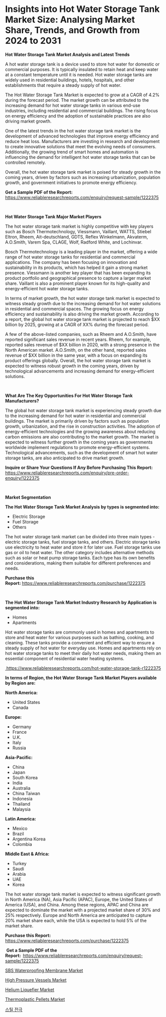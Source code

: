 <p><h1>Insights into Hot Water Storage Tank Market Size: Analysing Market Share, Trends, and Growth from 2024 to 2031</h1></p><p><strong>Hot Water Storage Tank Market Analysis and Latest Trends</strong></p>
<p><p>A hot water storage tank is a device used to store hot water for domestic or commercial purposes. It is typically insulated to retain heat and keep water at a constant temperature until it is needed. Hot water storage tanks are widely used in residential buildings, hotels, hospitals, and other establishments that require a steady supply of hot water.</p><p>The Hot Water Storage Tank Market is expected to grow at a CAGR of 4.2% during the forecast period. The market growth can be attributed to the increasing demand for hot water storage tanks in various end-use industries, including residential and commercial buildings. The rising focus on energy efficiency and the adoption of sustainable practices are also driving market growth.</p><p>One of the latest trends in the hot water storage tank market is the development of advanced technologies that improve energy efficiency and reduce heat loss. Manufacturers are investing in research and development to create innovative solutions that meet the evolving needs of consumers. Additionally, the growing trend of smart homes and automation is influencing the demand for intelligent hot water storage tanks that can be controlled remotely.</p><p>Overall, the hot water storage tank market is poised for steady growth in the coming years, driven by factors such as increasing urbanization, population growth, and government initiatives to promote energy efficiency.</p></p>
<p><strong>Get a Sample PDF of the Report:&nbsp;</strong> <a href="https://www.reliableresearchreports.com/enquiry/request-sample/1222375">https://www.reliableresearchreports.com/enquiry/request-sample/1222375</a></p>
<p>&nbsp;</p>
<p><strong>Hot Water Storage Tank Major Market Players</strong></p>
<p><p>The hot water storage tank market is highly competitive with key players such as Bosch Thermotechnology, Viessmann, Vaillant, WATTS, Stiebel Eltron, Rheem, Ait-deutschland, GDTS, Reflex Winkelmann, Akvaterm, A.O.Smith, Varem Spa, CLAGE, Wolf, Radford White, and Lochinvar. </p><p>Bosch Thermotechnology is a leading player in the market, offering a wide range of hot water storage tanks for residential and commercial applications. The company has been focusing on innovation and sustainability in its products, which has helped it gain a strong market presence. Viessmann is another key player that has been expanding its product portfolio and geographical presence to capture a larger market share. Vaillant is also a prominent player known for its high-quality and energy-efficient hot water storage tanks.</p><p>In terms of market growth, the hot water storage tank market is expected to witness steady growth due to the increasing demand for hot water solutions in residential and commercial spaces. The growing focus on energy efficiency and sustainability is also driving the market growth. According to a report, the global hot water storage tank market is projected to reach $XX billion by 2025, growing at a CAGR of XX% during the forecast period.</p><p>A few of the above-listed companies, such as Rheem and A.O.Smith, have reported significant sales revenue in recent years. Rheem, for example, reported sales revenue of $XX billion in 2020, with a strong presence in the North American market. A.O.Smith, on the other hand, reported sales revenue of $XX billion in the same year, with a focus on expanding its product offerings globally. Overall, the hot water storage tank market is expected to witness robust growth in the coming years, driven by technological advancements and increasing demand for energy-efficient solutions.</p></p>
<p>&nbsp;</p>
<p><strong>What Are The Key Opportunities For Hot Water Storage Tank Manufacturers?</strong></p>
<p><p>The global hot water storage tank market is experiencing steady growth due to the increasing demand for hot water in residential and commercial buildings. The market is primarily driven by factors such as population growth, urbanization, and the rise in construction activities. The adoption of energy-efficient technologies and the growing awareness about reducing carbon emissions are also contributing to the market growth. The market is expected to witness further growth in the coming years as governments worldwide implement regulations to promote energy-efficient systems. Technological advancements, such as the development of smart hot water storage tanks, are also anticipated to drive market growth.</p></p>
<p><strong>Inquire or Share Your Questions If Any Before Purchasing This Report:</strong> <a href="https://www.reliableresearchreports.com/enquiry/pre-order-enquiry/1222375">https://www.reliableresearchreports.com/enquiry/pre-order-enquiry/1222375</a></p>
<p>&nbsp;</p>
<p><strong>Market Segmentation</strong></p>
<p><strong>The Hot Water Storage Tank Market Analysis by types is segmented into:</strong></p>
<p><ul><li>Electric Storage</li><li>Fuel Storage</li><li>Others</li></ul></p>
<p><p>The hot water storage tank market can be divided into three main types - electric storage tanks, fuel storage tanks, and others. Electric storage tanks use electricity to heat water and store it for later use. Fuel storage tanks use gas or oil to heat water. The other category includes alternative methods such as solar or heat pump storage tanks. Each type has its own benefits and considerations, making them suitable for different preferences and needs.</p></p>
<p><strong>Purchase this Report:&nbsp;</strong><a href="https://www.reliableresearchreports.com/purchase/1222375">https://www.reliableresearchreports.com/purchase/1222375</a></p>
<p>&nbsp;</p>
<p><strong>The Hot Water Storage Tank Market Industry Research by Application is segmented into:</strong></p>
<p><ul><li>Homes</li><li>Apartments</li></ul></p>
<p><p>Hot water storage tanks are commonly used in homes and apartments to store and heat water for various purposes such as bathing, cooking, and cleaning. These tanks provide a convenient and efficient way to ensure a steady supply of hot water for everyday use. Homes and apartments rely on hot water storage tanks to meet their daily hot water needs, making them an essential component of residential water heating systems.</p></p>
<p><a href="https://www.reliableresearchreports.com/hot-water-storage-tank-r1222375">&nbsp;https://www.reliableresearchreports.com/hot-water-storage-tank-r1222375</a></p>
<p><strong>In terms of Region, the Hot Water Storage Tank Market Players available by Region are:</strong></p>
<p>
    <p> <strong> North America: </strong>
        <ul>
            <li>United States</li>
            <li>Canada</li>
        </ul>
        </p> 
    <p> <strong> Europe: </strong>
        <ul>
            <li>Germany</li>
            <li>France</li>
            <li>U.K.</li>
            <li>Italy</li>
            <li>Russia</li>
        </ul>
        </p> 
    <p> <strong> Asia-Pacific: </strong>
        <ul>
            <li>China</li>
            <li>Japan</li>
            <li>South Korea</li>
            <li>India</li>
            <li>Australia</li>
            <li>China Taiwan</li>
            <li>Indonesia</li>
            <li>Thailand</li>
            <li>Malaysia</li>
        </ul>
        </p> 
    <p> <strong> Latin America: </strong>
        <ul>
            <li>Mexico</li>
            <li>Brazil</li>
            <li>Argentina Korea</li>
            <li>Colombia</li>
        </ul>
        </p> 
    <p> <strong> Middle East & Africa: </strong>
        <ul>
            <li>Turkey</li>
            <li>Saudi</li>
            <li>Arabia</li>
            <li>UAE</li>
            <li>Korea</li>
        </ul>
    </p>
    </p>
<p><p>The hot water storage tank market is expected to witness significant growth in North America (NA), Asia Pacific (APAC), Europe, the United States of America (USA), and China. Among these regions, APAC and China are expected to dominate the market with a projected market share of 30% and 25% respectively. Europe and North America are anticipated to capture 20% market share each, while the USA is expected to hold 5% of the market share.</p></p>
<p><strong>Purchase this Report: </strong><a href="https://www.reliableresearchreports.com/purchase/1222375">https://www.reliableresearchreports.com/purchase/1222375</a></p>
<p>&nbsp;<strong>Get a Sample PDF of the Report:&nbsp;&nbsp;</strong><a href="https://www.reliableresearchreports.com/enquiry/request-sample/1222375">https://www.reliableresearchreports.com/enquiry/request-sample/1222375</a></p>
<p><strong></strong></p>
<p><p><a href="https://issuu.com/reportprime-2/docs/sbs-waterproofing-membrane-market-size-2030.pptx">SBS Waterproofing Membrane Market</a></p><p><a href="https://github.com/seekum/Market-Research-Report-List-2/blob/main/high-pressure-vessels-market.md">High Pressure Vessels Market</a></p><p><a href="https://github.com/timeliteaut/Market-Research-Report-List-2/blob/main/helium-liquefier-market.md">Helium Liquefier Market</a></p><p><a href="https://issuu.com/reportprime-2/docs/thermoplastic-pellets-market-size-2030.pptx">Thermoplastic Pellets Market</a></p><p><a href="https://github.com/JonHarrtis67676y/Market-Research-Report-List-1/blob/main/336036525913.md">스틸 전극</a></p></p>